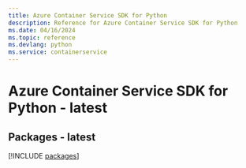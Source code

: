 ```yaml
---
title: Azure Container Service SDK for Python
description: Reference for Azure Container Service SDK for Python
ms.date: 04/16/2024
ms.topic: reference
ms.devlang: python
ms.service: containerservice
---
```

# Azure Container Service SDK for Python - latest
## Packages - latest
[!INCLUDE [packages](container-service-index.md)]